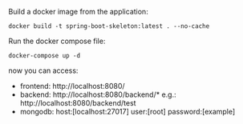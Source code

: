 Build a docker image from the application:
```
docker build -t spring-boot-skeleton:latest . --no-cache
```

Run the docker compose file:
```
docker-compose up -d
```

now you can access:
 - frontend: http://localhost:8080/
 - backend: http://localhost:8080/backend/* e.g.: http://localhost:8080/backend/test
 - mongodb: host:[localhost:27017] user:[root] password:[example]

